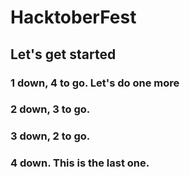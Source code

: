 # HacktoberFest
## Let's get started
### 1 down, 4 to go. Let's do one more
### 2 down, 3 to go.
### 3 down, 2 to go.
### 4 down. This is the last one.
